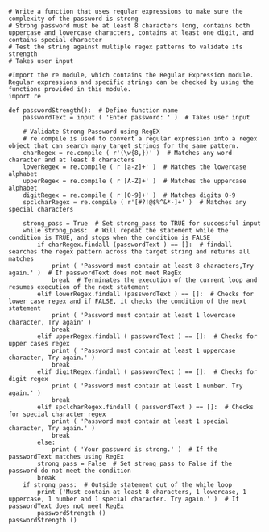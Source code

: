     # Write a function that uses regular expressions to make sure the complexity of the password is strong
    # Strong password must be at least 8 characters long, contains both uppercase and lowercase characters, contains at least one digit, and contains special character
    # Test the string against multiple regex patterns to validate its strength
    # Takes user input

    #Import the re module, which contains the Regular Expression module. Regular expressions and specific strings can be checked by using the functions provided in this module.
    import re

    def passwordStrength():  # Define function name
        passwordText = input ( 'Enter password: ' )  # Takes user input

        # Validate Strong Password using RegEX
        # re.compile is used to convert a regular expression into a regex object that can search many target strings for the same pattern.
        charRegex = re.compile ( r'(\w{8,})' )  # Matches any word character and at least 8 characters
        lowerRegex = re.compile ( r'[a-z]+' )  # Matches the lowercase alphabet
        upperRegex = re.compile ( r'[A-Z]+' )  # Matches the uppercase alphabet
        digitRegex = re.compile ( r'[0-9]+' )  # Matches digits 0-9
        spclcharRegex = re.compile ( r'[#?!@$%^&*-]+' )  # Matches any special characters

        strong_pass = True  # Set strong_pass to TRUE for successful input
        while strong_pass:  # Will repeat the statement while the condition is TRUE, and stops when the condition is FALSE
            if charRegex.findall (passwordText ) == []:  # findall searches the regex pattern across the target string and returns all matches
                print ( 'Password must contain at least 8 characters,Try again.' )  # If passwordText does not meet RegEx
                break  # Terminates the execution of the current loop and resumes execution of the next statement
            elif lowerRegex.findall (passwordText ) == []:  # Checks for lower case regex and if FALSE, it checks the condition of the next statement
                print ( 'Password must contain at least 1 lowercase character, Try again' )
                break
            elif upperRegex.findall ( passwordText ) == []:  # Checks for upper cases regex
                print ( 'Password must contain at least 1 uppercase character, Try again.' )
                break
            elif digitRegex.findall ( passwordText ) == []:  # Checks for digit regex
                print ( 'Password must contain at least 1 number. Try again.' )
                break
            elif spclcharRegex.findall ( passwordText ) == []:  # Checks for special character regex
                print ( 'Password must contain at least 1 special character, Try again.' )
                break
            else:
                print ( 'Your password is strong.' )  # If the passwordText matches using RegEx
            strong_pass = False  # Set strong_pass to False if the password do not meet the condition
            break
        if strong_pass:  # Outside statement out of the while loop
            print ('Must contain at least 8 characters, 1 lowercase, 1 uppercase, 1 number and 1 special character. Try again.' )  # If passwordText does not meet RegEx
            passwordStrength ()
    passwordStrength ()

